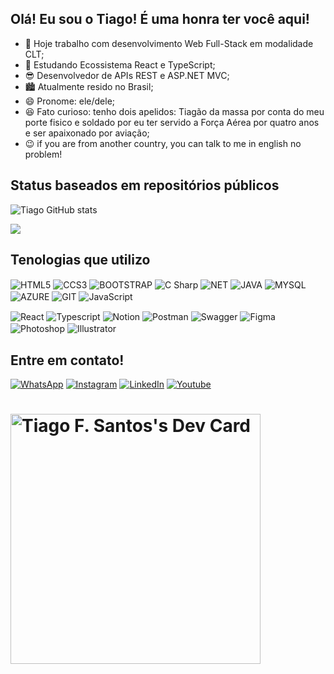 ## Olá! Eu sou o Tiago! É uma honra ter você aqui!
   
- 🔭 Hoje trabalho com desenvolvimento Web Full-Stack em modalidade CLT;
- 🌱 Estudando Ecossistema React e TypeScript;
- 😎 Desenvolvedor de APIs REST e ASP.NET MVC;
- 🏙  Atualmente resido no Brasil;
- 😄 Pronome: ele/dele;
- 😆 Fato curioso: tenho dois apelidos: Tiagão da massa por conta do meu porte fisico e soldado por eu ter servido a Força Aérea por quatro anos e ser apaixonado por aviação;
- 😉 if you are from another country, you can talk to me in english no problem!

<h2> Status baseados em repositórios públicos </h2>
  
![Tiago GitHub stats](https://github-readme-stats.vercel.app/api?username=Tiagofsant&show_icons=true&theme=tokyonight)
 
  <a display: inner-block href="https://github.com/Gurupreet">
  <img align="center" src="https://github-readme-stats.vercel.app/api/top-langs/?username=tiagofsant&theme=tokyonight&hide_langs_below=1" />
   </a>

<h2> Tenologias que utilizo </h2>
<div display: inner-block> 
<img align="center" alt="HTML5" src="https://img.shields.io/badge/HTML5-E34F26?style=for-the-badge&logo=html5&logoColor=white" />
<img align="center" alt="CCS3" src="https://img.shields.io/badge/CSS-239120?&style=for-the-badge&logo=css3&logoColor=white" />
<img align="center" alt="BOOTSTRAP" src="https://img.shields.io/badge/Bootstrap-563D7C?style=for-the-badge&logo=bootstrap&logoColor=white" />
<img align="center" alt="C Sharp" src="https://img.shields.io/badge/C%23-239120?style=for-the-badge&logo=c-sharp&logoColor=white" />
<img align="center" alt="NET" src="https://img.shields.io/badge/.NET-5C2D91?style=for-the-badge&logo=.net&logoColor=white" />
<img align="center" alt="JAVA" src="https://img.shields.io/badge/Java-ED8B00?style=for-the-badge&logo=java&logoColor=white" />
<img align="center" alt="MYSQL" src="https://img.shields.io/badge/MySQL-00000F?style=for-the-badge&logo=mysql&logoColor=white" />
<img align="center" alt="AZURE" src="https://img.shields.io/badge/Microsoft_Azure-0089D6?style=for-the-badge&logo=microsoft-azure&logoColor=white" />
<img align="center" alt="GIT" src="https://img.shields.io/badge/Git-E34F26?style=for-the-badge&logo=git&logoColor=white" />
<img align="center" alt="JavaScript" src="https://img.shields.io/badge/JavaScript-F7DF1E?style=for-the-badge&logo=JavaScript&logoColor=white" />
<p></p>
<img align="center" alt="React" src="https://img.shields.io/badge/React-20232A?style=for-the-badge&logo=react&logoColor=61DAFB" /> 
<img align="center" alt="Typescript" src="https://img.shields.io/badge/TypeScript-007ACC?style=for-the-badge&logo=typescript&logoColor=white" />
<img align="center" alt="Notion" src="https://img.shields.io/badge/Notion-%23000000.svg?style=for-the-badge&logo=notion&logoColor=white" />
<img align="center" alt="Postman" src="https://img.shields.io/badge/Postman-FF6C37?style=for-the-badge&logo=postman&logoColor=white" />
<img align="center" alt="Swagger" src="https://img.shields.io/badge/-Swagger-%23Clojure?style=for-the-badge&logo=swagger&logoColor=white" />
<img align="center" alt="Figma" src="https://img.shields.io/badge/Figma-F24E1E?style=for-the-badge&logo=figma&logoColor=white" />
<img align="center" alt="Photoshop" src="https://img.shields.io/badge/Adobe%20Photoshop-31A8FF?logo=adobephotoshop&logoColor=fff&style=for-the-badge" />
<img align="center" alt="Illustrator" src="https://img.shields.io/badge/Adobe%20Illustrator-FF9A00?logo=adobeillustrator&logoColor=fff&style=for-the-badge" />
</div>



<h2> Entre em contato! </h2>

[![WhatsApp](https://img.shields.io/badge/WhatsApp-25D366?style=for-the-badge&logo=whatsapp&logoColor=white)](https://api.whatsapp.com/send/?phone=5569999951496&text&type=phone_number&app_absent=0)
[![Instagram](https://img.shields.io/badge/Instagram-E4405F?style=for-the-badge&logo=instagram&logoColor=white)](https://www.instagram.com/tiago_fsant/)
[![LinkedIn](https://img.shields.io/badge/LinkedIn-0077B5?style=for-the-badge&logo=linkedin&logoColor=white)](https://www.linkedin.com/in/tiagofsant/)
[![Youtube](https://img.shields.io/badge/YouTube-FF0000?style=for-the-badge&logo=youtube&logoColor=white)](https://www.youtube.com/channel/UCoPFWQZwpknEO9LJ5IqFoDQ)



<div> <h1><a href="https://app.daily.dev/tiagofsant"><img src="https://api.daily.dev/devcards/28b07b5094df4fde8a39603e34284169.png?r=m34" width="400" alt="Tiago F. Santos's Dev Card"/></a></h1></div>

